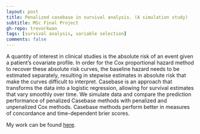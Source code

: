 ```yaml
---
layout: post
title: Penalized casebase in survival analysis. (A simulation study)
subtitle: MSc Final Project
gh-repo: trevorkwan
tags: [survival analysis, variable selection]
comments: false
---
```


A quantity of interest in clinical studies is the absolute risk of an event given a patient’s covariate profile. In order for the Cox proportional hazard method to recover these absolute risk curves, the baseline hazard needs to be estimated separately, resulting in stepwise estimates in absolute risk that make the curves difficult to interpret. Casebase is an approach that transforms the data into a logistic regression, allowing for survival estimates that vary smoothly over time. We simulate data and compare the prediction performance of penalized Casebase methods with penalized and unpenalized Cox methods. Casebase methods perform better in measures of concordance and time-dependent brier scores.

My work can be found [here](https://github.com/trevorkwan/Penalized-Casebase-in-Survival-Analysis-MSc-Project).
